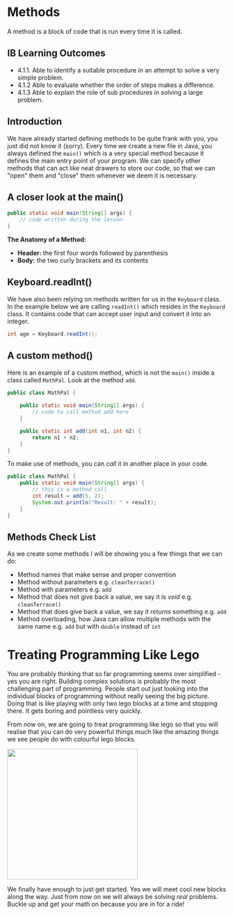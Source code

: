 # Methods

A method is a block of code that is run every time it is called.

## IB Learning Outcomes

- 4.1.1. Able to identify a suitable procedure in an attempt to solve a very simple problem.
- 4.1.2 Able to evaluate whether the order of steps makes a difference.
- 4.1.3 Able to explain the role of sub procedures in solving a large problem.

## Introduction 

We have already started defining methods to be quite frank with you, you just did not know it (sorry).
Every time we create a new file in Java, you always defined the  `main()` which is a very special method because it defines the main entry point of your program. We can specify other methods that can act like neat drawers to store our code, so that we can "open" them and "close" them whenever we deem it is necessary.

## A closer look at the main()

```java
public static void main(String[] args) {
    // code written during the lesson
}
```
<b>The Anatomy of a Method:</b>

- <b>Header:</b> the first four words followed by parenthesis
- <b>Body:</b> the two curly brackets and its contents

## Keyboard.readInt()

We have also been relying on methods written for us in the `Keyboard` class. In the example below we are calling `readInt()` which resides in the `Keyboard` class. It contains code that can accept user input and convert it into an integer.

```java
int age = Keyboard.readInt();
```

## A custom method()

Here is an example of a custom method, which is not the `main()` inside a class called `MathPal`. Look at the method `add`.

```java
public class MathPal {
    
    public static void main(String[] args) {
        // code to call method add here
    }

    public static int add(int n1, int n2) {
        return n1 + n2;
    }
}
```

To make use of methods, you can *call* it in another place in your code.

```java
public class MathPal {
    public static void main(String[] args) {
        // this is a method call
        int result = add(5, 2);
        System.out.println("Result: " + result);
    }
}
```
## Methods Check List

As we create some methods I will be showing you a few things that we can do:

- Method names that make sense and proper convention
- Method without parameters e.g. ``cleanTerrace()``
- Method with parameters e.g. ``add``
- Method that does not give back a value, we say it is *void* e.g. ``cleanTerrace()``
- Method that does give back a value, we say it *returns* something e.g. ``add``
- Method overloading, how Java can allow multiple methods with the same name e.g. ``add`` but with `double` instead of `int`

# Treating Programming Like Lego

You are probably thinking that so far programming seems over simplified - yes you are right.
Building complex solutions is probably the most challenging part of programming. 
People start out just looking into the individual blocks of programming without really seeing the big picture. 
Doing that is like playing with only two lego blocks at a time and stopping there. It gets boring and pointless very quickly.

From now on, we are going to treat programming like lego so that you will realise that you can do very powerful things much like the amazing things we see people do with colourful lego blocks.

<img src="https://www.mcall.com/resizer/QHj14zlBsb5htPiusxUBKKVWmU0=/1200x0/top/arc-anglerfish-arc2-prod-tronc.s3.amazonaws.com/public/FNSKMUUPBRE6NMEFOFRNFGP3PI.jpg" width="auto" height="300"/>

We finally have enough to just get started. Yes we will meet cool new blocks along the way. Just from now on we will always be solving *real* problems. Buckle up and get your math on because you are in for a ride!
